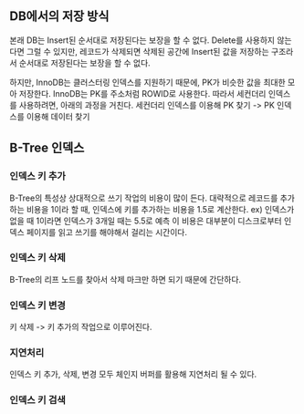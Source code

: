 ## DB에서의 저장 방식
본래 DB는 Insert된 순서대로 저장된다는 보장을 할 수 없다. Delete를 사용하지 않는다면 그럴 수 있지만, 레코드가 삭제되면 삭제된 공간에 Insert된 값을 저장하는 구조라서 순서대로 저장된다는 보장을 할 수 없다.

하지만, InnoDB는 클러스터링 인덱스를 지원하기 때문에, PK가 비슷한 값을 최대한 모아 저장한다.
InnoDB는 PK를  주소처럼 ROWID로 사용한다.
따라서 세컨더리 인덱스를 사용하려면, 아래의 과정을 거친다.
세컨더리 인덱스를 이용해 PK 찾기 -> PK 인덱스를 이용해 데이터 찾기
## B-Tree 인덱스
### 인덱스 키 추가
B-Tree의 특성상 상대적으로 쓰기 작업의 비용이 많이 든다.
대략적으로 레코드를 추가하는 비용을 1이라 할 때, 인덱스에 키를 추가하는 비용을 1.5로 계산한다.
ex) 인덱스가 없을 때 1이라면 인덱스가 3개일 때는 5.5로 예측
이 비용은 대부분이 디스크로부터 인덱스 페이지를 읽고 쓰기를 해야해서 걸리는 시간이다.
### 인덱스 키 삭제
B-Tree의 리프 노드를 찾아서 삭제 마크만 하면 되기 때문에 간단하다.
### 인덱스 키 변경
키 삭제 -> 키 추가의 작업으로 이루어진다.
### 지연처리
인덱스 키 추가, 삭제, 변경 모두 체인지 버퍼를 활용해 지연처리 될 수 있다.
### 인덱스 키 검색

